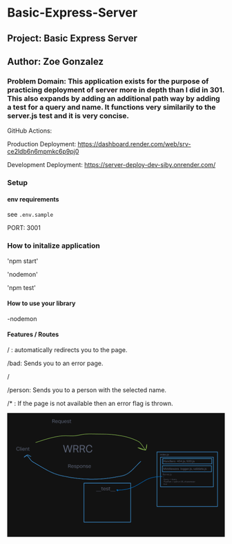 # Basic-Express-Server

## Project: Basic Express Server

## Author: Zoe Gonzalez

### Problem Domain: This application exists for the purpose of practicing deployment of server more in depth than I did in 301. This also expands by adding an additional path way by adding a test for a query and name. It functions very similarily to the server.js test and it is very concise.



GitHub Actions: 

Production Deployment: https://dashboard.render.com/web/srv-ce2ldb6n6mpmkc6p9pj0

Development Deployment: https://server-deploy-dev-siby.onrender.com/

### Setup

#### env requirements

see `.env.sample`

PORT: 3001 

### How to initalize application

'npm start'

'nodemon'

'npm test'

#### How to use your library

-nodemon

#### Features / Routes

/ : automatically redirects you to the page.

/bad: Sends you to an error page.

/

/person: Sends you to a person with the selected name. 

/* : If the page is not available then an error flag is thrown. 


![Workflow](./assets/Class2-workflows.PNG)